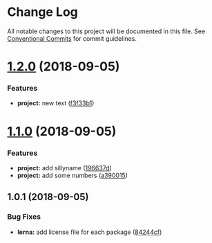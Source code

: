 # Change Log

All notable changes to this project will be documented in this file.
See [Conventional Commits](https://conventionalcommits.org) for commit guidelines.

<a name="1.2.0"></a>
# [1.2.0](https://github.com/danielciao/lerna-conventional-commits-example/compare/@danielc/beta@1.1.0...@danielc/beta@1.2.0) (2018-09-05)


### Features

* **project:** new text ([f3f33b1](https://github.com/danielciao/lerna-conventional-commits-example/commit/f3f33b1))




<a name="1.1.0"></a>
# [1.1.0](https://github.com/danielciao/lerna-conventional-commits-example/compare/@danielc/beta@1.0.1...@danielc/beta@1.1.0) (2018-09-05)


### Features

* **project:** add sillyname ([196637d](https://github.com/danielciao/lerna-conventional-commits-example/commit/196637d))
* **project:** add some numbers ([a390015](https://github.com/danielciao/lerna-conventional-commits-example/commit/a390015))




<a name="1.0.1"></a>
## 1.0.1 (2018-09-05)


### Bug Fixes

* **lerna:** add license file for each package ([84244cf](https://github.com/danielciao/lerna-conventional-commits-example/commit/84244cf))
